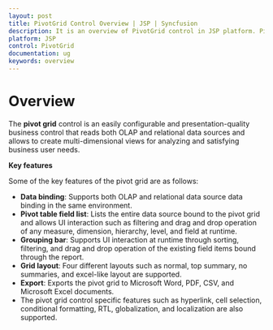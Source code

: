 ```yaml
---
layout: post
title: PivotGrid Control Overview | JSP | Syncfusion
description: It is an overview of PivotGrid control in JSP platform. PivotGrid component visualizes relational and OLAP data sources in tabular format
platform: JSP
control: PivotGrid
documentation: ug
keywords: overview
---
```


# Overview

The **pivot grid** control is an easily configurable and presentation-quality business control that reads both OLAP and relational data sources and allows to create multi-dimensional views for analyzing and satisfying business user needs.

**Key features**

Some of the key features of the pivot grid are as follows: 

* **Data binding**: Supports both OLAP and relational data source data binding in the same environment. 
* **Pivot table field list**: Lists the entire data source bound to the pivot grid and allows UI interaction such as filtering and drag and drop operation of any measure, dimension, hierarchy, level, and field at runtime.
* **Grouping bar**: Supports UI interaction at runtime through sorting, filtering, and drag and drop operation of the existing field items bound through the report.
* **Grid layout**: Four different layouts such as normal, top summary, no summaries, and excel-like layout are supported.
* **Export**: Exports the pivot grid to Microsoft Word, PDF, CSV, and Microsoft Excel documents.
* The pivot grid control specific features such as hyperlink, cell selection, conditional formatting, RTL, globalization, and localization are also supported.